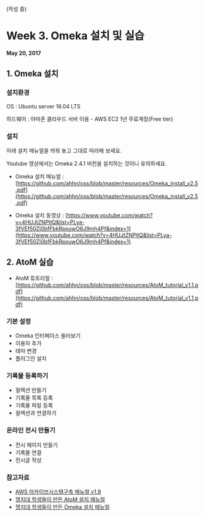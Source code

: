 (작성 중)
# Week 3. Omeka 설치 및 실습
**May 20, 2017**

## 1. Omeka 설치
### 설치환경
OS : Ubuntu server 16.04 LTS

하드웨어 : 아마존 클라우드 서버 이용 - AWS EC2 1년 무료계정(Free tier)


### 설치
아래 설치 매뉴얼을 띄워 놓고 그대로 따라해 보세요.

Youtube 영상에서는 Omeka 2.4.1 버전을 설치하는 것이니 유의하세요.

- Omeka 설치 매뉴얼 : [https://github.com/ahhn/oss/blob/master/resources/Omeka_install_v2.5.pdf](https://github.com/ahhn/oss/blob/master/resources/Omeka_install_v2.5.pdf)

- Omeka 설치 동영상 : [https://www.youtube.com/watch?v=4HUJtZNPtlQ&list=PLya-3fVEf50Zj0bfFbkRpxuwO6J9mh4Pf&index=1](https://www.youtube.com/watch?v=4HUJtZNPtlQ&list=PLya-3fVEf50Zj0bfFbkRpxuwO6J9mh4Pf&index=1)

## 2. AtoM 실습
- AtoM 튜토리얼 : [https://github.com/ahhn/oss/blob/master/resources/AtoM_tutorial_v1.1.pdf](https://github.com/ahhn/oss/blob/master/resources/AtoM_tutorial_v1.1.pdf)

### 기본 설정
- Omeka 인터페이스 둘러보기
- 이용자 추가
- 테마 변경
- 플러그인 설치

### 기록물 등록하기
- 컬렉션 만들기
- 기록물 목록 등록 
- 기록물 파일 등록
- 컬렉션과 연결하기

### 온라인 전시 만들기
- 전시 페이지 만들기
- 기록물 연결
- 전시글 작성


### 참고자료
- [AWS 아카이브시스템구축 매뉴얼 v1.9](https://github.com/ahhn/oss/blob/master/resources/AWS_v1.9.pdf)
- [명지대 학생들이 만든 AtoM 설치 매뉴얼](https://github.com/ahhn/oss/blob/master/resources/MJU_AtoM%20%E1%84%89%E1%85%A5%E1%86%AF%E1%84%8E%E1%85%B5%20%E1%84%86%E1%85%A7%E1%86%BC%E1%84%85%E1%85%A7%E1%86%BC%E1%84%8B%E1%85%A5(20170511).txt)
- [명지대 학생들이 만든 Omeka 설치 매뉴얼 ](https://github.com/ahhn/oss/blob/master/resources/MJU_AtoM%20%E1%84%89%E1%85%A5%E1%86%AF%E1%84%8E%E1%85%B5%20%E1%84%86%E1%85%A7%E1%86%BC%E1%84%85%E1%85%A7%E1%86%BC%E1%84%8B%E1%85%A5(20170511).txt)

